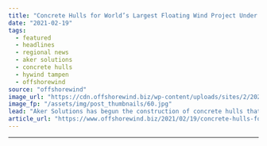 ```yaml
---
title: "Concrete Hulls for World’s Largest Floating Wind Project Under Construction"
date: "2021-02-19"
tags: 
  - featured
  - headlines
  - regional news
  - aker solutions
  - concrete hulls
  - hywind tampen
  - offshorewind
source: "offshorewind"
image_url: "https://cdn.offshorewind.biz/wp-content/uploads/sites/2/2021/02/19153003/Aker-Begins-Building-Concrete-Hulls-for-Worlds-Largest-Floating-Wind-Project.jpg"
image_fp: "/assets/img/post_thumbnails/60.jpg"
lead: "Aker Solutions has begun the construction of concrete hulls that will carry the turbines"
article_url: "https://www.offshorewind.biz/2021/02/19/concrete-hulls-for-worlds-largest-floating-wind-project-under-construction/"
---
```


---
